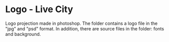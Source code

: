 # Logo - Live City

Logo projection made in photoshop. The folder contains a logo file in the "jpg" and "psd" format. In addition, there are source files in the folder: fonts and background.
